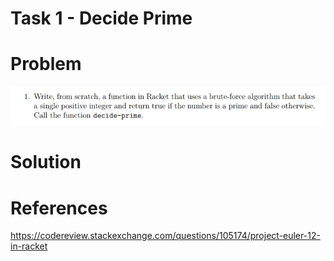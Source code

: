 # Task 1 - Decide Prime

# Problem
<img src="images/task1.png">

# Solution

# References
https://codereview.stackexchange.com/questions/105174/project-euler-12-in-racket